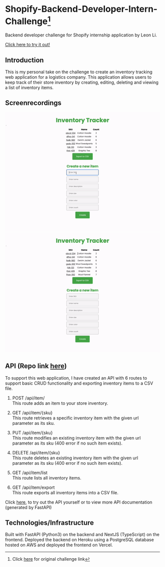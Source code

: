 # Shopify-Backend-Developer-Intern-Challenge[^1]
Backend developer challenge for Shopify internship application by Leon Li.

[Click here to try it out!](https://leonli-shopify-backend-challenge.vercel.app/)

## Introduction
This is my personal take on the challenge to create an inventory tracking web application for a logistics company. This application allows users to keep track of their store inventory by creating, editing, deleting and viewing a list of inventory items.

## Screenrecordings
![adding an item](images/add_item.gif)
![exporting items](images/export_items.gif)


## API (Repo link [here](https://github.com/leon-li1/Shopify-Backend-Developer-Intern-Challenge-Server))

To support this web application, I have created an API with 6 routes to support basic CRUD functionality and exporting inventory items to a CSV file.

1. POST /api/item/ \
This route adds an item to your store inventory.

2. GET /api/item/{sku} \
This route retrieves a specific inventory item with the given url parameter as its sku.

3. PUT /api/item/{sku} \
This route modifies an existing inventory item with the given url parameter as its sku (400 error if no such item exists).

4. DELETE /api/item/{sku} \
This route deletes an existing inventory item with the given url parameter as its sku (400 error if no such item exists).

5. GET /api/item/list \
This route lists all inventory items.

6. GET /api/item/export \
This route exports all inventory items into a CSV file.

Click [here](https://inventory-tracker-server.herokuapp.com/docs), to try out the API yourself or to view more API documentation (generated by FastAPI)

## Technologies/Infrastructure
Built with FastAPI (Python3) on the backend and NextJS (TypeScript) on the frontend.
Deployed the backend on Heroku using a PostgreSQL database hosted on AWS and deployed the frontend on Vercel.

[^1]: Click [here](https://docs.google.com/document/d/1z9LZ_kZBUbg-O2MhZVVSqTmvDko5IJWHtuFmIu_Xg1A/edit#) for original challenge link
